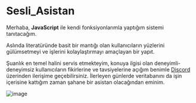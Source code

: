 # Sesli_Asistan

Merhaba, <b>JavaScript</b> ile kendi fonksiyonlarımla yaptığım sistemi tanıtacağım.

Aslında literatüründe basit bir mantığı olan kullanıcıların yüzlerini gülümsetmeyi ve işlerini kolaylaştırmayı amaçlayan bir yapıt.

Şuanlık en temel halini servis etmekteyim, konuya ilgisi olan deneyimli-deneyimsiz kullanıcıların fikirlerine ve tavsiyelerine açığım benimle <a href="https://discordapp.com/users/507610032863576064">Discord</a> üzerinden ilerişime geçebilirsiniz. İlerleyen günlerde veritabanını da işin içerisine kattığım zaman şahane bir asistan olacağından eminim.

![image](https://github.com/thearchilles/Sesli_Asistan/assets/77891732/e19fd42a-ea73-43a3-a535-b3d682a31d7d)
